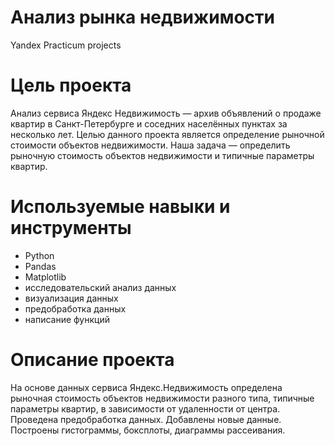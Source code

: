 # **Анализ рынка недвижимости**
Yandex Practicum projects

# **Цель проекта**
Анализ сервиса Яндекс Недвижимость — архив объявлений о продаже квартир в Санкт-Петербурге и соседних населённых пунктах за несколько лет. Целью данного проекта является определение рыночной стоимости объектов недвижимости. Наша задача — определить рыночную стоимость объектов недвижимости и типичные параметры квартир.
# **Используемые навыки и инструменты**
- Python
- Pandas
- Matplotlib
- исследовательский анализ данных
- визуализация данных
- предобработка данных
- написание функций
# **Описание проекта**
На основе данных сервиса Яндекс.Недвижимость определена рыночная стоимость объектов недвижимости разного типа, типичные параметры квартир, в зависимости от удаленности от центра. Проведена предобработка данных. Добавлены новые данные. Построены гистограммы, боксплоты, диаграммы рассеивания.
